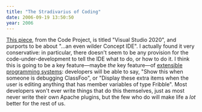 ```yaml
---
title: "The Stradivarius of Coding"
date: 2006-09-19 13:50:50
year: 2006
---
```

<a href="http://www.codeproject.com/useritems/Visual_Studio_2020.asp">This piece</a>, from the Code Project, is titled "Visual Studio 2020", and purports to be about "...an even wilder Concept IDE".  I actually found it very conservative: in particular, there doesn't seem to be any provision for the code-under-development to tell the IDE what to do, or how to do it.  I think this is going to be a key feature—maybe <em>the</em> key feature—of <a href="http://www.acmqueue.com/modules.php?name=Content&pa=showpage&pid=247&page=1">extensible programming systems</a>: developers will be able to say, "Show this when someone is debugging ClassFoo", or "Display these extra items when the user is editing anything that has member variables of type Fribble".  Most developers won't ever write things that do this themselves, just as most never write their own Apache plugins, but the few who do will make life a <em>lot</em> better for the rest of us.
